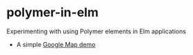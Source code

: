 # polymer-in-elm
Experimenting with using Polymer elements in Elm applications

- A simple [Google Map demo](http://ohanhi.github.io/polymer-in-elm/)
